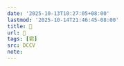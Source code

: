 ```yaml
---
date: '2025-10-13T10:27:05+08:00'
lastmod: '2025-10-14T21:46:45-08:00'
title: 􃯊
url: 􃯊
tags: [霩]
src: DCCV
note:
---
```

